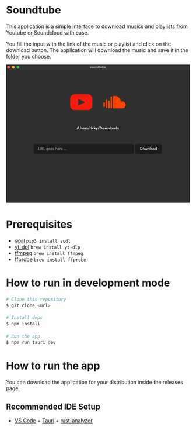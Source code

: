 # Soundtube

This application is a simple interface to download musics and playlists from Youtube or Soundcloud with ease.

You fill the input with the link of the music or playlist and click on the download button. The application will download the music and save it in the folder you choose.

![Soundtube](./soundtube.png)

# Prerequisites

- [scdl](https://github.com/flyingrub/scdl) `pip3 install scdl`
- [yt-dpl](https://github.com/yt-dlp/yt-dlp) `brew install yt-dlp`
- [ffmpeg](https://ffmpeg.org/) `brew install ffmpeg`
- [ffprobe](https://ffmpeg.org/ffprobe.html) `brew install ffprobe`

# How to run in development mode

```bash
# Clone this repository
$ git clone <url>

# Install deps
$ npm install

# Run the app
$ npm run tauri dev
```

# How to run the app

You can download the application for your distribution inside the releases page.

## Recommended IDE Setup

- [VS Code](https://code.visualstudio.com/) + [Tauri](https://marketplace.visualstudio.com/items?itemName=tauri-apps.tauri-vscode) + [rust-analyzer](https://marketplace.visualstudio.com/items?itemName=rust-lang.rust-analyzer)
